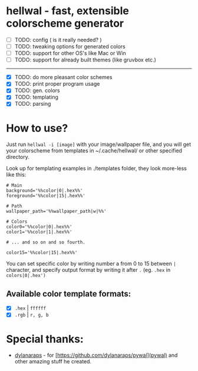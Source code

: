 # hellwal - fast, extensible colorscheme generator

- [ ] TODO: config ( is it really needed? )
- [ ] TODO: tweaking options for generated colors
- [ ] TODO: support for other OS's like Mac or Win 
- [ ] TODO: support for already built themes (like gruvbox etc.)
----------------------------------------------------------------
- [x] TODO: do more pleasant color schemes
- [x] TODO: print proper program usage
- [x] TODO: gen. colors
- [x] TODO: templating
- [x] TODO: parsing

# How to use?

Just run ``hellwal -i [image]`` with your image/wallpaper file, and you will get your colorscheme from templates in ~/.cache/hellwal/ or other specified directory.

Look up for templating examples in ./templates folder, they look more-less like this:
```
# Main
background='%%color|0|.hex%%'
foreground='%%color|15|.hex%%'

# Path
wallpaper_path='%%wallpaper_path|w|%%'

# Colors
color0='%%color|0|.hex%%'
color1='%%color|1|.hex%%'

# ... and so on and so fourth.

color15='%%color|15|.hex%%'
```

You can set specific color by writing number a from 0 to 15 between `|` character, and specify output format by writing it after `.` (eg. `.hex` in `colors|0|.hex')`

## Available color template formats:
- [x] ``.hex`` | ``ffffff``
- [x] ``.rgb`` | ``r, g, b``

# Special thanks:
- [dylanaraps](https://github.com/dylanaraps) - for [https://github.com/dylanaraps/pywal](pywal) and other amazing stuff he created.
